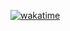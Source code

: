 [![wakatime](https://wakatime.com/badge/github/UmbleBot/Umble.svg)](https://wakatime.com/badge/github/UmbleBot/Umble)
